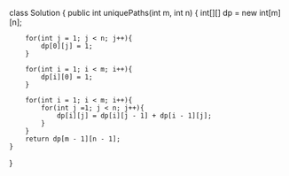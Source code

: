 class Solution {
    public int uniquePaths(int m, int n) {
        int[][] dp = new int[m][n];

        for(int j = 1; j < n; j++){
            dp[0][j] = 1;
        }

        for(int i = 1; i < m; i++){
            dp[i][0] = 1;
        }

        for(int i = 1; i < m; i++){
            for(int j =1; j < n; j++){
                dp[i][j] = dp[i][j - 1] + dp[i - 1][j];
            }
        }
        return dp[m - 1][n - 1];
    }
}
